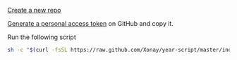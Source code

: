 [Create a new repo](https://github.com/new)

[Generate a personal access token](https://github.com/settings/tokens/new) on GitHub and copy it.

Run the following script

```bash
sh -c "$(curl -fsSL https://raw.github.com/Xonay/year-script/master/index.sh)"
```
